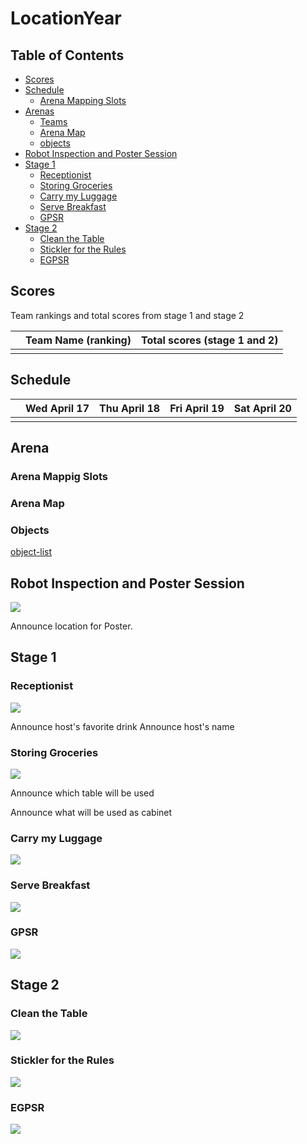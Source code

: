 # LocationYear

## Table of Contents

- [Scores](#scores)
- [Schedule](#schedule)
    + [Arena Mapping Slots](#arena-mapping-slots)
- [Arenas](#arenas)
    + [Teams](#teams)
    + [Arena Map](#arena-map)
    + [objects](#objects)
- [Robot Inspection and Poster Session](#robot-inspection-and-poster-session)
- [Stage 1](#stage-1)
    + [Receptionist](#receptionist)
    + [Storing Groceries](#storing-groceries)
    + [Carry my Luggage](#carry-my-luggage)
    + [Serve Breakfast](#serve-breakfast)
    + [GPSR](#gpsr)
- [Stage 2](#stage-2)
    + [Clean the Table](#clean-the-table)
    + [Stickler for the Rules](#stickler-for-the-rules)
    + [EGPSR](#egpsr)

## Scores

Team rankings and total scores from stage 1 and stage 2

|    | Team Name (ranking)                   | Total scores (stage 1 and 2) |
| -- | ------------------------------------- | ---------------------------- |
|    |                                       |                              |


## Schedule

|     | Wed April 17 | Thu April 18 | Fri April 19 | Sat April 20 | 
|-----|--------------|--------------|--------------|--------------|
| | | | | |

## Arena

### Arena Mappig Slots

### Arena Map

### Objects

[object-list](objects/objects.md)


## Robot Inspection and Poster Session
![](maps/map_robot_inspection.png)

Announce location for Poster.

## Stage 1

### Receptionist
![](maps/stage_one/map_receptionist.png)

Announce host's favorite drink
Announce host's name

### Storing Groceries
![](maps/stage_one/map_storing_groceries.png)

Announce which table will be used

Announce what will be used as cabinet

### Carry my Luggage
![](maps/stage_one/map_carry_my_luggage.png)

### Serve Breakfast
![](maps/stage_one/map_serve_breakfast.png)

### GPSR
![](maps/stage_one/map_gpsr.png)

## Stage 2

### Clean the Table
![](maps/stage_two/map_clean_the_table.png)

### Stickler for the Rules
![](maps/stage_two/map_stickler_for_the_rules.png)

### EGPSR
![](maps/stage_two/map_egpsr.png)


